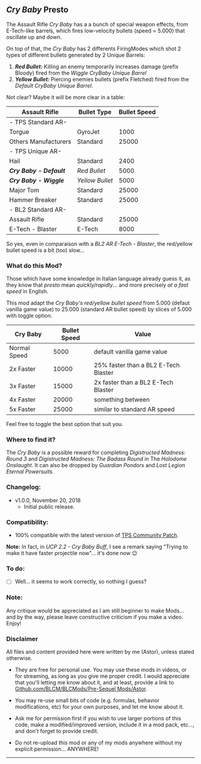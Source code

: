 ## *Cry Baby* Presto

The Assault Rifle *Cry Baby* has a a bunch of special weapon effects, from E-Tech-like barrels, which fires low-velocity bullets (speed = 5.000) that oscillate up and down.

On top of that, the *Cry Baby* has 2 differents FiringModes which shot 2 types of different bullets generated by 2 Unique Barrels:

1. __*Red Bullet:*__ Killing an enemy temporarily increases damage (prefix Bloody) fired from the *Wiggle CryBaby Unique Barrel* 
2. __*Yellow Bullet:*__ Piercing enemies bullets (prefix Fletched) fired from the *Default CryBaby Unique Barrel*.

Not clear? Maybe it will be more clear in a table:

| Assault Rifle            | Bullet Type     | Bullet Speed  | 
| -------------            | -------------   | ------------- |  
| - TPS Standard AR-       |                 |               |
| Torgue                   | GyroJet         | 1000          |
| Others Manufacturers     | Standard        | 25000         |
| - TPS Unique AR-         |                 |               |
| Hail                     | Standard        | 2400          |
| __*Cry Baby - Default*__ | *Red Bullet*    | 5000          | 
| __*Cry Baby - Wiggle*__  | *Yellow Bullet* | 5000          |
| Major Tom                | Standard        | 25000         |
| Hammer Breaker           | Standard        | 25000         |
| - BL2 Standard AR-       |                 |               |
| Assault Rifle            | Standard        | 25000         |
| E-Tech - Blaster         | E-Tech          | 8000          |

So yes, even in comparaison with a *BL2 AR E-Tech - Blaster*, the red/yellow bullet speed is a bit (too) slow...

### What do this Mod?

Those which have some knowledge in Italian language already guess it, as they know that *presto* mean *quickly/rapidly*... and more precisely *at a fast speed* in English. 

This mod adapt the *Cry Baby's red/yellow bullet speed* from 5.000 (defaut vanilla game value) to 25.000 (standard AR bullet speed) by slices of 5.000 with toggle option.

| Cry Baby                 | Bullet Speed    | Value         | 
| -------------            | -------------   | ------------- |  
| Normal Speed             | 5000            | default vanilla game value|
| 2x Faster                | 10000            | 25% faster than a BL2 E-Tech Blaster|
| 3x Faster                | 15000            | 2x faster than a BL2 E-Tech Blaster|
| 4x Faster                | 20000            | something between|
| 5x Faster                | 25000            | similar to standard AR speed|

Feel free to toggle the best option that suit you.

### Where to find it?

The *Cry Baby* is a possible reward for completing *Digistructed Madness: Round 3* and *Digistructed Madness: The Badass Round* in The *Holodome Onslaught*. It can also be dropped by *Guardian Pondors* and *Lost Legion Eternal Powersuits*.  

### Changelog:
- v1.0.0, November 20, 2018
  - Initial public release.
 
### Compatibility:

- 100% compatible with the latest version of [TPS Community Patch](https://github.com/BLCM/BLCMods/tree/master/Pre%20Sequel%20Mods/Community%20Patch).

__Note:__ In fact, in *UCP 2.2 - Cry Baby Buff*, I see a remark saying "Trying to make it have faster projectile now"... it's done now :wink:

### To do:

- [ ] Well... it seems to work correctly, so nothing I guess?
  
### Note: 

Any critique would be appreciated as I am still beginner to make Mods... and by the way, please leave constructive criticism if you make a video. 
Enjoy!

### Disclaimer

All files and content provided here were written by me (Astor), unless stated otherwise.

- They are free for personal use. You may use these mods in videos, or for streaming, as long as you give me proper credit. I would appreciate that you'll letting me know about it, and at least, provide a link to [Github.com/BLCM/BLCMods/Pre-Sequel Mods/Astor](https://github.com/BLCM/BLCMods/tree/master/Pre%20Sequel%20Mods/Astor).

- You may re-use small bits of code (e.g. formulas, behavior modifications, etc) for your own purposes, and let me know about it. 

- Ask me for permission first if you wish to use larger portions of this code, make a modified/improved version, include it in a mod pack, etc..., and don't forget to provide credit.

- Do not re-upload this mod or any of my mods anywhere without my explicit permission... ANYWHERE!

* * * * *



